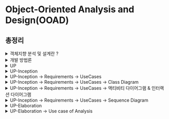 # Object-Oriented Analysis and Design(OOAD)


## 총정리



<details>
<summary> 객체지향 분석 및 설계란 ?  </summary>
<div markdown="1">   

**객체지향 분석및 설계**

**분석** : Concept를 넣어 주는 것

→ 예를 들어 도서관 정보 시스템의 경우 도서, 도서관, 후원자 등과 같은 개념이 존재한다.

**디자인** : 소프트웨어 객체를 설계를 하는 것

**객체지향은 객체의 표현을 강조한다.**

- 책을 예제로 한다면 책은 보는사람마다 책에 대한 특성을 다르게 볼 수 있다.
    - 서점에서는 보는 책에 대한 관점과 운송업체에서 보는 책에 대한 관점은 다르다.

**주사위 게임 예시**

1. Use Cases를 정의 
    
    **→ 주사위를 2개를 이용하여 합이 7이 되면이기는 게임**
    
2. Domain Model을 정의
    
    **→ 게임 플레이어, 주사위, 주사위 게임**
    
    - 시스템의 도메인(영역)을 표현하는 개념적인 모델
    - 예를 들어, 은행 업무 시스템의 도메인은 계좌, 거래, 고객, 입출금 등이 될 수 있다.
    - 관련된 객체와 그 객체들 간의 관계를 표현하는 모델이다.
3. 상호작용 다이어그램을 정의
    
    **→ 시스템의 동작을 표현하며 주사위게임의 경우 다음과 같다.**
    
    시퀀스 다이어그램 
    
    **주사위 게임 ⇒ 주사위 굴리기(1번째 주사위) ⇒ 점수 계산(1번째)**
    
    **주사위 게임 ⇒ 주사위 굴리기(2번째 주사위) ⇒ 점수 계산(2번째)**
    
    실제로 어떻게 돌아갈지 계획(설계)
    
    - 대표적으로 시퀀스 다이어그램과 커뮤니케이션 다이어그램
        - 시퀀스 다이어그램 : 시간의 흐름에 따라 객체들 간의 상호작용
        - 커뮤니케이션 다이어그램 : 객체들 간의 상호작용을 객체 간의 연결 관점
4. 디자인 클래스 다이어그램을 정의
    
    → 
    
    | 클래스 명  | 주사위 게임 |  | 클래스 명 | 주사위 |
    | --- | --- | --- | --- | --- |
    | die 1(변수) | 객체 | 1                      2 | faceValue(int) | 총합 변수 |
    | die 2(변수) | 객체 | → | getFaceValue() | 주사위 굴리기 함수 |
    | play() | 메서드 | → |  |  |
    - concept이랑 다르게 구현될 수 있다.
    - SW 설계 시 필요한 클래스만 설계한다.
    

하나의 프로젝트를 객체지향적으로 분석 및 설계를 한다면 위와 같이 객체지향적 분석 및 설계를 할 수 있다.

<aside>
💡 **use cases 정의 ⇒ domain model 정의 ⇒ 상호작용 다이어그램 정의 ⇒ 디자인 클래스 정의**

</aside>


</div>
</details>


<details>
<summary> 개발 방법론 </summary>
<div markdown="1">   

**개발 방법론**

**소프트웨어 개발 과정**

- Waterfall Model
- Iterative Model
    - UP
- Agile Model
- Model-Driven Development

The Unified Process(UP) 개발 방법론

- 특징
    - **반복적으로 개발**
        - 짧은 단계
        - 고정된 길이로
        - 작은 프로젝트로
- 설계를 하면서 코드를 만들어 감

각각의 반복단계는 다음을 포함하고 있다.

⇒ **요구사항 분석, 디자인, 코드 구현, 테스트**

UP의 반복단계에서 점직적으로 개발이 진행된다. UP 개발의 장점으로는 초기의 복잡한것을 미리 처리할 수 있다.

UP의 4단계 시리즈

- **Inception(개시)**
    - **이번 프로젝트를 무엇을 할지, 어느만큼 할지 정하는 단계**
    
    <aside>
    ❗ Inception단계는 개발자가 해당 문제를 정해진 자원(시간, 비용, 인원 등등…)으로 해결할 수 있는지 확인하는 단계이며 프로젝트에 대해서 진행, 협상 또는 중단을 하는 단계이다.
    
    </aside>
    
- **Elaboration(상세화)**
    - **분석 설계에 집중하는 단계**
    - 프로토타입을 통해 시스템의 기능과 성능을 검증하고, **리스크를 식별**하고 **대응 방안을 수립**
    - 끝나면 더이상 중심 구조를 더 이상 수정하지 않음
    
    <aside>
    ❗ 핵심 아키텍처가 반복적으로 구현되며 리스크를 식별하고 대응 방안을 수립하여 High-risk문제들이 완화되는 단계이며 상세화 과정이 끝나면 milestone이 생성되며 중심 구조를 더 이상 수정하지 않는다.
    
    </aside>
    
- **Construction(구축)**
    - Elaboration 단계에서 정의한 상세한 요구사항에 따라 소프트웨어를 실제로 개발하는 단계
    - **반복적으로 구현(코딩)하는 단계**
    
    <aside>
    ❗ 소프트웨어를 개발하여 릴리즈(Release)하는 것이 일반적이다. Construction 단계는 Elaboration 단계에서 정의된 아키텍처에 따라 실제로 소프트웨어를 개발하고 테스트하는 단게
    
    </aside>
    
- **Transition(전환)**
    - **시스템의 최종 품질을 검증하고 프로젝트를 완료하는 단계**
    - Beta tests, deployment.
    
    1. Business Modeling: 비즈니스 모델링은 프로젝트의 비즈니스 요구사항을 이해하고 문제를 해결하기 위해 사용자 요구사항을 수집하고 분석하는 활동을 포함합니다. 비즈니스 프로세스, 데이터 모델링, 사용자 시나리오 등의 기법을 사용하여 비즈니스 요구사항을 도출하고 문서화합니다.
    2. Requirements: 요구사항 관리는 사용자와의 커뮤니케이션을 통해 요구사항을 수집, 분석, 문서화하고 관리하는 활동을 포함합니다. 요구사항의 우선순위 결정, 변경 관리, 검증 및 승인 등의 과정을 통해 요구사항을 관리하고 변경에 대응합니다.
        - FR(Functional Requirments) : 출금 (가장 중요한 요구사항)
            - Use cases와 세트임
        - NFR(None Functional Requirments) : 속도 (돈은 나오더라도 느리게 나오는 경우)
            - 빠르게, 아름답게, 견고하게.. Quality와 세트
    3. Analysis & Design: 분석 및 설계는 시스템 아키텍처와 디자인을 수행하는 활동을 포함합니다. 시스템의 기능, 구조, 동작을 분석하여 상세한 디자인을 수행하고, 시스템의 모델링, 패턴, 아키텍처 등을 설계합니다.
    4. Implementation: 구현은 설계된 시스템을 실제 코드로 구현하는 활동을 포함합니다. 개발자들은 프로그래밍 언어, 개발 환경, 개발 도구 등을 사용하여 소프트웨어를 개발하고, 코드를 작성하고, 테스트를 수행합니다.
    5. Test: 테스트는 개발된 소프트웨어의 품질과 안정성을 검증하는 활동을 포함합니다. 다양한 테스트 기법과 도구를 사용하여 소프트웨어의 기능, 성능, 보안 등을 테스트하고 검증합니다.
    6. Deployment: 배포는 개발된 소프트웨어를 사용자에게 제공하는 과정을 포함합니다. 소프트웨어의 설치, 설정

</div>
</details>

<details>
<summary> UP </summary>
<div markdown="1">   

UP는 4단계 과정을 정해진 주기만큼 반복적으로 실행하여 점진적으로 개발을 하는 방법론이다.

4단계 과정은 다음과 같다.

1번째 inception 단계에서는 프로젝트의 비전과 어디까지 설게하는지 등에 대해 조사하는 단계이다. 

2번째 elaboration 단계를 반복하면서 이 단계에서 객체지향 분석 및 설계를 하며 디자인을 코드로 바꾼다

**Inception 단계에서는 다음과 같은 산출물이 나오기 시작한다.**

- 요구 사항
    - Use Case Model
    - Vision
    - Sumpplementary Specification(추가 사양)
    - 용어집
- 구현 및 프로젝트 관리(애자일 미팅)
    - SW 개발 계획, 구현 모델
- 테스트
    - Test Model
    - Development Case

**Elaboration 단계에서는 다음과 같은 산출물이 나오고 수정된다.**

- 비즈니스 모델 : Domain Model (산출물)
- 요구사항
    - Use Case Model(수정)
    - Vision(수정)
    - Sumpplementary Specification(추가 사양)(수정)
    - 용어집(수정)
- 디자인
    - 모델 디자인(산출물)
    - SW 아키텍쳐 문서(산출물)
    - SW 개발 계획(산출물)
- 구현 및 프로젝트 관리(애자일 미팅)
    - SW 개발 계획, 구현 모델(산출 및 수정)
- 테스트
    - Test Model(산출 및 수정)
    - Development Case(산출 및 수정)

프로젝트를 정하면 **시스템이 원하는 컨셉에** 대해 생각하고 **시스템의 요구사항**에 대해서 생각하자.



</div>
</details>

<details>
<summary> UP-Inception </summary>
<div markdown="1">   

UP는 4단계 과정을 정해진 주기만큼 반복적으로 실행하여 점진적으로 개발을 하는 방법론이다.

1번째 inception 단계에서는 프로젝트의 비전과 어디까지 설게하는지 등에 대해 조사하는 단계이다. 

**Inception 단계에서는 다음과 같은 산출물이 나오기 시작한다.**

- 요구 사항
    - Use Case Model
    - Vision
    - Sumpplementary Specification(추가 사양)
    - 용어집
- 구현 및 프로젝트 관리(애자일 미팅)
    - SW 개발 계획, 구현 모델
- 테스트
    - Test Model
    - Development Case

Inception 단계에서는 기능적인 요구사항(Use cases)와 비기능적인 요구사항으로 분린된다.

- Use Cases
    - 질문 게시판 같은 경우 ⇒ 반드시 필요한 요구사항은 질문과 답변하기 기능이다.
- Quality Attributes
    - 질문 게시판 같은 경우 ⇒ 부가적으로 있으면 데이터 처리 속도 등등이다.

**요구 사항은 시스템이 전반적으로 그 프로젝트에서 반드시 수행해야 하는 수용성과 컨디션이 있다.**

요구사항을 분석 하기위해서는 다음과 같은 과정이 필요하다

→ 무엇을 해야하는지 찾고

→ 소통하고 

→ 산출물로서 기억

ex) FURPS Model

- F : Functional
- U : Usability
- R : Realiability
- P : Performance
- S : Supportability

요구사항의 산출물로는  Use - Case Model, 추가 사양, 용어집, Vision, Business Rule이 있다.

<aside>
❗ Inception 단계에서는 요구사항 분석을 위해 Use Case Model, Vision, Supplementary Specification, 용어집 등의 산출물이 필요하며, 기능적 요구사항과 비기능적 요구사항으로 분리된다. 요구사항 분석을 위해서는 무엇을 해야 하는지 파악하고 소통한 뒤 산출물로서 기록해야 하며, FURPS 모델을 사용하여 Functional, Usability, Reliability, Performance, Supportability 등을 고려해야 한다. Use-Case Model, Supplementary Specification, 용어집, Vision, Business Rule 등이 요구사항의 산출물이 된다.

</aside>

**UP → Inception → Requirement → Use Cases(기능적 요구사항)**

Use - Case 시나리오 도출하기

- 시나리오
    - 시나리오는 순차적으로 스토리텔링 하는 것이다.
    
    ```java
    판매 성공 시나리오 : 고객이 상품과 함께 계산대에 도착하고 캐셔는 POS 시스템을 이용하여 
    각각의 아이템들을 등록하고 아이템을 반환
    
    판매 실패 시나리오 
    - 고객이 결제를 위해 신용카드를 냈지만, 카드결제가 안된 경우 고객에게 현글 결제를 알려야 함
    - 외부 서버와 통신에 오류가 생긴다면 알려야 함
    - 바코드가 문제가 생기면 캐셔에게 알리거나 매뉴얼에 대해 알려줘야 함
    
    ```
    

**UP → Inception → Requirement → Quality & Quality Attribute**

> 품질요구사항
시스템이 제공해야 할 품질속성의 수준이다. **품질 속성은 관찰할 수 있고 측정할 수** 있어야 하기 때문에 가능하면 정확한 수치로 제시되어야 한다.
> 
- Functional Suiatability
- Performance efficiency : 자원의 양에 따라 얼마나 좋은 성능을 보일지
- Compatibility : 서로 호환 가능한지
- Usability : 어떤상황에 따라 적절하게 사용가능한지
- Reliability : 신뢰성(매우 중요한 기능)
- Security : 보안성
- Maintainability : 유지관리(산업에서는 굉장히 높게 친다)
- Portability : 이식성 (다른 환경에서도 잘 적응, 대체 가능성 …)

1. Business Modeling 단계에서 잡음
2. Requirements
    - FR(Functional Requirments) : 출금 (가장 중요한 요구사항)
        - Use cases와 세트임
    - NFR(None Functional Requirments) : 속도 (돈은 나오더라도 느리게 나오는 경우)
        - 빠르게, 아름답게, 견고하게.. Quality와 세트

</div>
</details>

<details>
<summary> UP-Inception → Requirements → UseCases </summary>
<div markdown="1">   

<aside>
❗ **Inception** 단계에서는 **요구사항** 분석을 위해 Use Case Model, Vision, Supplementary Specification, 용어집 등의 산출물이 필요하며, **기능적** 요구사항과 **비기능적** 요구사항으로 분리된다. 요구사항 분석을 위해서는 무엇을 해야 하는지 파악하고 소통한 뒤 산출물로서 기록해야 하며, FURPS 모델을 사용하여 Functional, Usability, Reliability, Performance, Supportability 등을 고려해야 한다. **Use-Case** Model, Supplementary Specification, 용어집, Vision, Business Rule 등이 요구사항의 산출물이 된다.

</aside>

> Use Case 
**-** 사용자가 대상 시스템을 이용하는 목표에 대해서 스토리텔링 한다.
- 시스템이 해야하는 계약이다.
- 성공사례와 실패사례에 대한 시나리오의 모음이다.
> 

**Use Cases**

- **Use Cases는 주로 기능적인 요구 사항이다.**

**Use Cases → Actor, Scenario**

Actor : User, Manager …등등 시스템을 이용하는 사람이다.

Scenario : Actor와 System의 액션에 대한 상호작용에 대한 연속이다.

ex) 현금과 함께 아이템을 성공적으로 구매하는 시나리오, 카드 결제 거부로 인해 아이템 구매를 실패하는 시나리오 …

**Use Cases Model**

- Actor의 종류
    - Primary actor : 대상 시스템의 주된 Actor이다.
        - 사용자
    - Supporting actor : 주사용자에게 서비스를 제공하는 Actor이다.
        - 매니저
    - Offstage actor

**Two - Column Variation**

- Primary Actor : User(질문자)

| Actor | System |
| --- | --- |
| 1. Actor는 게시판에 들어와서 원하는 질문을 찾음 |  |
| 2. 원하는 질문이 없는 경우 게시판에 질문 시작 |  |
| 3. 원하는 카테고리에 맞게 질문 등록 |  |
|  | 4. GPT apI를 이용하여 해당 질문에 대한 답변 반환 |
| 질문자는 원하는 답변이 나올 때까지 질문 생성 |  |

<aside>
❗ Use Cases를 찾는 방법은 Actor-goal List를 만들면 쉽게 찾을 수 있다.

</aside>

**UML : Use Case Diagrams**

- 위에서 작성한 틀로 다이어그램 생성

Use Case Diagrams - Notation

- 시스템 actor와 사용자 actor는 다르게 표시해야 하며 다양하게 표기를 할 수 있다.
- 목표와 문제에 대해 보여줘야 하며  중요한 비기능적 요구사항들은 드러내야 한다.

Use Case Diagrams - System

- Use Case를 둘러싸는 사각형으로 표현
- 행위자는 외부에 있는 반면 Use cases는 시스템의 내부

Use Case Diagrams - Extend(추가)

- 추가적인 행동
- "항공편 예약하기" 기능이 Main Success Scenario로 정의되어 있을 때, "좌석 선택하기"나 "결제하기" 등과 같은 Alternate Scenario들이 Extend이다.
- 화살표로 표시(좌서 선택하기에서 예약하기로 화살표를 표시)

Use Case Diagrams - Include(포함)

- 온라인 쇼핑몰에서 "주문하기" Use Case는 "결제하기" Use Case를 포함할 수 있다. 즉, "주문하기"를 수행하려면 "결제하기"가 반드시 수행되어야 한다 따라서 "결제하기"는 "주문하기"의 Include 관계에 위치한다
- 점선 화살표로 표시

![1](https://github.com/junyong1111/2023/assets/79856225/6498e9f3-a767-4fdf-9268-c505c0f43b8c)


**Use Case Description(명세서)**

- 이름
- Actor 기술
    - 요약
    - 역할
- Usecase 기술
    - 요약
    - 사전 조건
    - 사후 조건
    - 주 사건 흐름
    - 대안 흐름
    - 에외 흐름
    - 시나리오
    - 기타
        - 비기능적 요구사항
        - 비즈니스 룰
        - 사용자 화면

| 산출물 | 내용 |
| --- | --- |
| Use Case Model | 사용자가 시스템을 이용하는 목표를 스토리텔링하여 시스템의 기능적 요구사항을 나열한 것 |
| Vision | 프로젝트의 비전과 목표를 기술함 |
| Supplementary Specification | 기능적 요구사항 이외의 비기능적 요구사항을 포함하는 문서 |
| 용어집 | 시스템에서 사용되는 용어들의 정의를 모아둔 문서 |
| Business Rule | 시스템이 준수해야 하는 비즈니스 규칙을 기술함 |

Use Case

- 다이어그램보다는 텍스트 서술에 집중
- 기능적 요구사항을 획득
- 시작시킨 행위자는 왼쪽, 결과를 받는 행위자는 오른쪽에 표현
    
    
    | Use Case 구성요소 | 내용 |
    | --- | --- |
    | Actor | 시스템과 상호작용하는 역할을 수행하는 인간 또는 시스템 |
    | Scenario | Actor가 시스템을 이용하여 얻고자 하는 목표를 스토리텔링한 것 |
    | Use Case | Actor의 목표를 달성하기 위해 시스템이 제공하는 기능 |
    | Extend와 Include | Use Case를 구성하는 기능들 중에서 추가적인 기능을 포함하거나 기능을 확장하는 것 |

Use Case Diagram

- Use Case들의 목차의 **그래픽적인** 테이블 표현
- 시스템의 사용데 대한 **시나리오의 집합**
    
    
    | Use Case Diagram 내용 | 내용 |
    | --- | --- |
    | Actor | 시스템과 상호작용하는 인간 또는 시스템 |
    | Use Case | Actor의 목표를 달성하기 위해 시스템이 제공하는 기능 |
    | 시스템 actor와 사용자 actor | 다르게 표시함 |
    | Use Case 위치 | 시스템의 내부에 위치함 |
    | Extend와 Include | 화살표로 표시하며, 각각 기능을 구성하는 다른 기능과 점선 화살표로 연결됨 |

Use Case Description

- Use Case의 구체적인 동작을 설명하는 문서
- Use Case에 대한 상세한 정보를 제공하여, 이를 구현하는데 필요한 세부 사항을 명확하게 정의
    
    
    | Use Case Description 구성요소 | 내용 |
    | --- | --- |
    | Use Case의 이름 | Use Case의 이름 |
    | Actor | Use Case와 상호작용하는 Actor |
    | Precondition | Use Case가 실행되기 전에 충족되어야 하는 조건 |
    | Flow of Events | Use Case의 행위 |
    | Post Condition | Use Case 실행 후의 시스템의 상태 |
    | Alternative Flows | Use Case의 예외 상황을 다루는 Alternative Flows의 목록 |



</div>
</details>

<details>
<summary> UP-Inception → Requirements → UseCases → Class Diagram </summary>
<div markdown="1">   

### 클래스 다이어그램

**클래스 다이어그램**

설계 시 가장 많이 사용되며 그 모델링 개념의 폭이 넓다. 

- Class의 속성 (Attribute)
- Operation
- Association
- generalization(일반화)
- Package등의 다른 Class와 사이의 다양한 정적인 관계를 표현한다.

—# 일반적으로 속성은 Private하게 하고 메서드를 public하게 한다.

클래스는 4가지 표현법이 존재한다.

1. 클래스 이름으로 표현
    - Question Class
2. 이름과 속성으로 표현
    - Question class
    - content, subject …
3. 이름과 Operation으로만 표현
    - Question class
    - 질문하기
4. 모든 표현
    - Question class
    - content, subject …
    - 질문하기

**Class Diagram - Boundary 클래스**

- 역할: 시스템과 외부 요소(사용자 또는 외부 시스템) 간의 상호작용을 담당하는 클래스입니다. 주로 사용자 인터페이스(UI)와 관련된 기능을 수행합니다.
- 예시: 사용자가 주문을 생성하고 제품을 선택하는 웹 애플리케이션의 주문 생성 폼이 바운더리 클래스의 예시입니다. 이 클래스는 사용자의 입력을 받아들이고, 주문 정보를 시스템으로 전달합니다.

**Class Diagram - 엔터티 클래스 (Entity Class)**

- 역할: 시스템 내에서 데이터를 나타내고, 해당 데이터를 처리하는 역할을 담당하는 클래스입니다. 데이터의 영속성과 비즈니스 규칙을 포함합니다.
- 예시: 고객 정보를 나타내는 엔터티 클래스의 예시입니다. 이 클래스는 고객의 속성(이름, 이메일, 주소 등)을 포함하고, 고객과 관련된 작업(고객 등록, 정보 업데이트 등)을 수행합니다.

**Class Diagram - 컨트롤 클래스 (Control Class)**

- 역할: 시스템의 비즈니스 로직을 제어하고 조정하는 역할을 담당하는 클래스입니다. 주로 시스템의 흐름과 제어를 다룹니다.
- 예시: 주문 처리를 담당하는 컨트롤 클래스의 예시입니다. 이 클래스는 주문 유효성 검사, 결제 처리, 재고 관리 등 주문 처리의 비즈니스 로직을 수행합니다.

| 클래스 유형 | 역할 | 예시 |
| --- | --- | --- |
| 바운더리 클래스 | 시스템과 외부 요소 간의 상호작용을 관리 | 사용자 인터페이스와의 상호작용, 데이터 변환, 입출력 관리 |
| 엔터티 클래스 | 시스템 내 데이터를 나타내고 처리 | 데이터의 저장, 조회, 변경, 비즈니스 규칙 적용 |
| 컨트롤 클래스 | 시스템의 비즈니스 로직을 제어 및 조정 | 데이터 처리, 비즈니스 규칙 적용, 시스템 흐름 관리 |

**Class** - **접근제어자**

자바에는 다음과 같은 접근 제어자가 있다.

- private(+) : 시스템 내 모든 접근 허용
- protected(#): 상속 트리 내에서 접근 허용
- private(-) : 해당 클래스 내에서만 접근 허용

**Class -연관관계**

어떤 클래스의 인스턴스가 작업을 수행하기 위하여 다른 클래스를 알아야 하는 것

- one to one
- one to many
- many to many

영화관, 매표소, 영화 클래스가 있다고 가정

영화관이 없어지면 매표소도 없어짐 → 합성관계이며 검은색 다이아몬드로 표현

영화관이 없어지더라도 영화도 없어지지 않음 → 집합관계이며 흰색 다이아몬드로 표현

<img width="906" alt="1" src="https://github.com/junyong1111/2023/assets/79856225/22902519-54cb-435e-89eb-6122ec46b161">


**Class - Statc** 

- 속성이 한 Class의 여러 객체에 의해 공유
- 밑줄로 표기

**Class - Method**

Visialility → Name → Parametenrers → return type 순으로 적는다

ex) public setPos(int pos) : int



</div>
</details>

<details>
<summary> UP-Inception → Requirements → UseCases → 액티비티 다이어그램 & 인터랙션 다이어그램  </summary>
<div markdown="1">   

### **액티비티 다이어그램 & 인터랙션 다이어그램**

**액티비티 다이어그램**

- 액티비티 다이어그램은 UML에서 동적인 동작을 시각적으로 표현하는 다이어그램이다.
- 액티비티는 동작의 단위를 나타내며, 액션, 의사 결정, 병합, 분기 등 다양한 유형의 동작을 포함한다.
- 액티비티 간의 흐름은 화살표로 표현되며, 초기 상태와 최종 상태를 나타내는 시작점과 종료점이 있다.
- 액티비티 다이어그램은 시스템 또는 프로세스의 동작을 순차적으로 보여줌으로써 시간의 흐름을 이해하기 쉽다.

</div>
</details>

<details>
<summary> UP-Inception → Requirements → UseCases → Sequence Diagram </summary>
<div markdown="1"> 

### Sequence Diagram

**Sequence Diagram**

- 시퀀스 다이어그램은 UML에서 객체 간 상호작용을 시각적으로 표현하는 다이어그램이다.
- 객체 간의 메시지 교환과 호출 순서를 시간의 흐름에 따라 표현한다.
- 라이프라인과 메시지로 구성되며, 객체 간의 수직적인 시퀀스를 나타낸다.
- 시간 순서에 따라 객체의 흐름을 보여주어 시스템의 동작을 이해하기 쉽게 한다.
- 객체 간의 상호작용과 메시지 교환을 분석하고, 시간적 제약과 조건을 모델링할 수 있다.



</div>
</details>

<details>
<summary> UP-Elaboration </summary>
<div markdown="1">  

### **Elaboration**

비즈니스 모델링, 요구사항들에 대한 산출물이 Inception 단계에서 나오고 난 후에는 **Elaboration**에서 **분석및 디자인 단계에 들어간다.**

Analysis & Design: 분석 및 설계는 시스템 아키텍처와 디자인을 수행하는 활동을 포함한다. 시스템의 기능, 구조, 동작을 분석하여 상세한 디자인을 수행하고, 시스템의 모델링, 패턴, 아키텍처 등을 설계한다.

<img width="648" alt="1" src="https://github.com/junyong1111/2023/assets/79856225/23c2c7b5-571b-4183-8654-3995169924a1">

| Analysis | Design |
| --- | --- |
| 분석 시작(모델의 컨셉) | 구조 디자인 |
| 구조 분석 | Use-Case 디자인 |
| Use-Case 분석 | Subsystem 디자인 |
| - | Class 디자인 |
| - | Database  |

![2](https://github.com/junyong1111/2023/assets/79856225/7d0b78a9-fc6f-4acb-8f3e-93eba2b015d9)



</div>
</details>


<details>
<summary> UP-Elaboration → Use case of Analysis </summary>
<div markdown="1">   

<img width="648" alt="1" src="https://github.com/junyong1111/2023/assets/79856225/41c66fd1-28b7-4938-a54e-1496557a5aa3">

<img width="971" alt="2" src="https://github.com/junyong1111/2023/assets/79856225/c397aa44-edb0-412f-b158-305597e053d0">

**Elaboration → Use Case of Analysis → Define essential Use Cases**

필수적인 Use Cases에 대해 정의하는 부분이며 기존의 Use Cases 포맷을 확장한다.

- 시스템의 핵심 기능을 식별
- 해당 기능을 수행하는 사용자 시나리오를 문서화
- 시스템의 주요 기능을 명확하게 정의하고, 팀 간의 의사소통과 이해

**Elaboration → Use Case of Analysis → Refine Use Case Diagrams**

- 'Business Use Case Diagram'의 유효성 검사 및 수정
- Input : Business Use Case 모델, Essential Use Case 설명
- Output :  Use Case 다이어그램
- Standard applied : UML의 Use Case 다이어그램

**Step**

1. Essential Use Case에 따라 Business Use Case를 리뷰
2. Use cases 와 relationships에 따라 use cases diagrams 재정의

**Elaboration → Use Case of Analysis → Define Domain Model (16)**

**Software System의 Domain에 Concept를 잡아가는 것**

- input 산출물에 대한 리뷰를 하므로 도메인 모델의 개념을 정의
- Input : essential use case descriptions, business concept model
- Ouput : 개념적인 클래스 다이어그램
- Standard applied : UML’s use case diagram

—# Domain Model ?

- **Concepts를 시각화 하는것**
- **실제 세상에서 부터 정의된 개념적인 클래스에 대한 표현**
- Illustrates meaningful conceptual classes in a problem domain
- 개념적인 모델들
- Domain models are not models of software components

**Step**

1. Use Cases나 Business Concept Mode로부터 Concepts를 리스트화
    - Concept Category List를 사용
    - Use Case의 시나리오나 Use Cases descriptions 사용 가능
2. 클래스 이름들을 Concepts에 할당
    - domain에 존재하는 이름을 사용
    - 관련없는 이름은 사용하지 않는다.
3. 연관관게 카테고리에 따라 연관관계를 정의
4. 대표되는 assocation위주로 특성들을 할당
5. 연관관계에 이름을 정의
6. association에 끝에 multiplicity를 추가
7. Reading에 의해 특성들을 정의 → Object간의 구별을 위한 특성

아래와 같이 하나에 몰아넣는것이 아닌 나눠주는것이 더 좋음

<img width="507" alt="3" src="https://github.com/junyong1111/2023/assets/79856225/5dd5fe84-473d-4d87-a7b7-4b4fc1f57b38">



</div>
</details>



<!-- 
<details>
<summary>  </summary>
<div markdown="1">   



</div>
</details> -->
